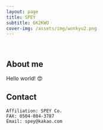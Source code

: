 ```yaml
---
layout: page
title: SPEY
subtitle: 6K2KWO
cover-img: /assets/img/wonkyu2.png
---
```


<br/>

## About me

Hello world! &#128525;

## Contact

```
Affiliation: SPEY Co.
FAX: 0504-084-3787
Email: spey@kakao.com
```
